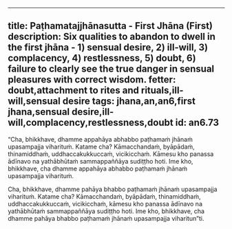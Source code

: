 ---
title: Paṭhamatajjhānasutta - First Jhāna (First)
description: Six qualities to abandon to dwell in the first jhāna - 1) sensual desire, 2) ill-will, 3) complacency, 4) restlessness, 5) doubt, 6) failure to clearly see the true danger in sensual pleasures with correct wisdom.
fetter: doubt,attachment to rites and rituals,ill-will,sensual desire
tags: jhana,an,an6,first jhana,sensual desire,ill-will,complacency,restlessness,doubt
id: an6.73
----

“Cha, bhikkhave, dhamme appahāya abhabbo paṭhamaṁ jhānaṁ upasampajja viharituṁ. Katame cha? Kāmacchandaṁ, byāpādaṁ, thinamiddhaṁ, uddhaccakukkuccaṁ, vicikicchaṁ. Kāmesu kho panassa ādīnavo na yathābhūtaṁ sammappaññāya sudiṭṭho hoti. Ime kho, bhikkhave, cha dhamme appahāya abhabbo paṭhamaṁ jhānaṁ upasampajja viharituṁ.

Cha, bhikkhave, dhamme pahāya bhabbo paṭhamaṁ jhānaṁ upasampajja viharituṁ. Katame cha? Kāmacchandaṁ, byāpādaṁ, thinamiddhaṁ, uddhaccakukkuccaṁ, vicikicchaṁ, kāmesu kho panassa ādīnavo na yathābhūtaṁ sammappaññāya sudiṭṭho hoti. Ime kho, bhikkhave, cha dhamme pahāya bhabbo paṭhamaṁ jhānaṁ upasampajja viharitun”ti.